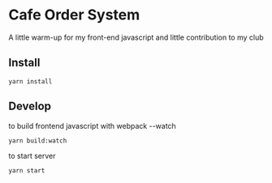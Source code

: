 # Cafe Order System
A little warm-up for my front-end javascript and little contribution to my club
## Install
```
yarn install
```
## Develop
to build frontend javascript with webpack --watch
```
yarn build:watch
```
to start server
```
yarn start
```